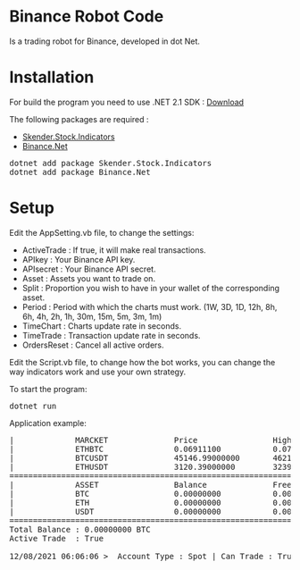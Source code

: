 # Binance Robot Code
Is a trading robot for Binance, developed in dot Net.

# Installation
For build the program you need to use .NET 2.1 SDK : <a href="https://dotnet.microsoft.com/download">Download</a>

The following packages are required :
- <a href="https://daveskender.github.io/Stock.Indicators/">Skender.Stock.Indicators</a>
- <a href="https://github.com/JKorf/Binance.Net">Binance.Net</a>

<pre>
dotnet add package Skender.Stock.Indicators
dotnet add package Binance.Net
</pre>

# Setup
Edit the AppSetting.vb file, to change the settings:
- ActiveTrade : If true, it will make real transactions.
- APIkey      : Your Binance API key.
- APIsecret   : Your Binance API secret.
- Asset       : Assets you want to trade on.
- Split       : Proportion you wish to have in your wallet of the corresponding asset.
- Period      : Period with which the charts must work. (1W, 3D, 1D, 12h, 8h, 6h, 4h, 2h, 1h, 30m, 15m, 5m, 3m, 1m)
- TimeChart   : Charts update rate in seconds.
- TimeTrade   : Transaction update rate in seconds.
- OrdersReset : Cancel all active orders.

Edit the Script.vb file, to change how the bot works, you can change the way indicators work and use your own strategy.

To start the program:
<pre>
dotnet run
</pre>

Application example:
<pre>
|             MARCKET              Price                High                 Low                  SMA                  |
|             ETHBTC               0.06911100           0.07031400           0.06900000           0                    |
|             BTCUSDT              45146.99000000       46218.12000000       44833.40000000       0                    |
|             ETHUSDT              3120.39000000        3239.00000000        3093.14000000        0                    |
========================================================================================================================
|             ASSET                Balance              Free                 Saving               Ideal                |
|             BTC                  0.00000000           0.00000000           0.00000000           0                    |
|             ETH                  0.00000000           0.00000000           0.00000000           0                    |
|             USDT                 0.00000000           0.00000000           0.00000000           0                    |
========================================================================================================================
Total Balance : 0.00000000 BTC
Active Trade  : True

12/08/2021 06:06:06 >  Account Type : Spot | Can Trade : True | Maker Commission : 0.1% | Taker Commission : 0.1%
</pre>
